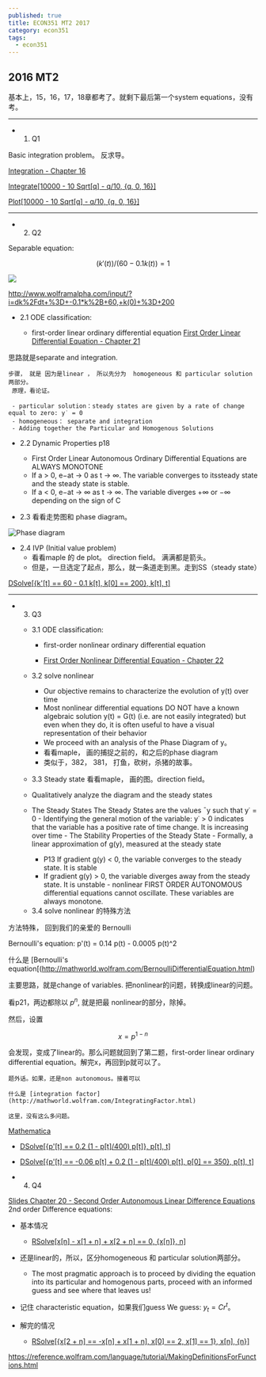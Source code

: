 ```yaml
---
published: true
title: ECON351 MT2 2017
category: econ351
tags:
  - econ351
---
```

## 2016 MT2

基本上，15，16，17，18章都考了。就剩下最后第一个system equations，没有考。


--------------------
- 1. Q1 

Basic integration problem。 反求导。

[Integration - Chapter 16 ](http://web.uvic.ca/~rondeau/econ351/protected/ch16slides.pdf)

[Integrate[10000 - 10 Sqrt[q] - q/10, {q, 0, 16}]](http://www.wolframalpha.com/input/?i=integrate(+10000+-+10*q%5E0.5+-+q%2F10,+0,+16))

[Plot[10000 - 10 Sqrt[q] - q/10, {q, 0, 16}]](https://sandbox.open.wolframcloud.com/app/objects/7972818e-79ce-4296-8b16-e17cd7295746#sidebar=compute)


-----------------------------

- 2. Q2


Separable equation:

$$(k'(t))/(60 - 0.1 k(t)) = 1$$

![](http://www4b.wolframalpha.com/Calculate/MSP/MSP11811df4ic78dh15gf5700003b9dd11044f1fh1d?MSPStoreType=image/gif&s=38)

http://www.wolframalpha.com/input/?i=dk%2Fdt+%3D+-0.1*k%2B+60,+k(0)+%3D+200

   * 2.1 ODE classification:

     - first-order linear ordinary differential equation
   [First Order Linear Differential Equation - Chapter 21 ](http://web.uvic.ca/~rondeau/econ351/protected/ch21slides.pdf)
      
   思路就是separate and integration.

    步骤， 就是 因为是linear ， 所以先分为  homogeneous 和 particular solution两部分。
     原理，看论证。 

     - particular solution：steady states are given by a rate of change equal to zero: y˙ = 0
     - homogeneous： separate and integration
     - Adding together the Particular and Homogenous Solutions
  
  
  * 2.2 Dynamic Properties p18
	- First Order Linear Autonomous Ordinary Differential Equations are ALWAYS MONOTONE
    - If a > 0, e−at → 0 as t → ∞. The variable converges to itssteady state and the steady state is stable.
    - If a < 0, e−at → ∞ as t → ∞. The variable diverges +∞ or −∞ depending on the sign of C

   * 2.3 看看走势图和 phase diagram。


![Phase diagram](http://www4b.wolframalpha.com/Calculate/MSP/MSP36161hde90b76h7d1ie9000063c9g7i465i8ifag?MSPStoreType=image/gif&s=56)

   * 2.4 IVP (Initial value problem)
     - 看看maple 的 de plot。 direction field。 满满都是箭头。
     - 但是，一旦选定了起点，那么，就一条道走到黑。走到SS（steady state）



[DSolve[{k'[t] == 60 - 0.1 k[t], k[0] == 200}, k[t], t]](https://sandbox.open.wolframcloud.com/app/objects/e7fb6dec-609c-490c-9afe-d329427e74ee#sidebar=compute)

------------------------------

- 3. Q3

  * 3.1 ODE classification:
	- first-order nonlinear ordinary differential equation
    
    - [First Order Nonlinear Differential Equation - Chapter 22](http://web.uvic.ca/~rondeau/econ351/protected/ch22slides.pdf) 
    
   * 3.2 solve nonlinear 
     - Our objective remains to characterize the evolution of y(t) over
time
     - Most nonlinear differential equations DO NOT have a known
algebraic solution y(t) = G(t) (i.e. are not easily integrated) but
even when they do, it is often useful to have a visual
representation of their behavior
     - We proceed with an analysis of the Phase Diagram of y。
     - 看看maple， 画的捕捉之前的，和之后的phase diagram
     - 类似于，382， 381， 打鱼，砍树，杀猪的故事。
        
        

   * 3.3 Steady state 看看maple， 画的图。direction field。
    - Qualitatively analyze the diagram and the steady states
     - The Steady States The Steady States are the values ¯y such that y˙ = 0
      - Identifying the general motion of the variable: y˙ > 0 indicates that the variable has a positive rate of time change. It is increasing over time
      - The Stability Properties of the Steady State
      - Formally, a linear approximation of g(y), measured at the steady state
      
       - P13 If gradient g(y) < 0, the variable converges to the steady state. It is stable
       - If gradient g(y) > 0, the variable diverges away from the steady state. It is unstable
      - nonlinear FIRST ORDER AUTONOMOUS differential equations cannot oscillate. These variables are always monotone.







   * 3.4 solve nonlinear 的特殊方法


方法特殊， 回到我们的亲爱的 Bernoulli

Bernoulli's equation:
p'(t) = 0.14 p(t) - 0.0005 p(t)^2

什么是 [Bernoulli's equation[(http://mathworld.wolfram.com/BernoulliDifferentialEquation.html)

主要思路，就是change of variables. 把nonlinear的问题，转换成linear的问题。

看p21，两边都除以 $p^n$, 就是把最 nonlinear的部分，除掉。

然后，设置

$$x = p^{1-n}$$

会发现，变成了linear的。那么问题就回到了第二题，first-order linear ordinary differential equation。解完x，再回到p就可以了。



	题外话。如果，还是non autonomous。接着可以 

	什么是 [integration factor](http://mathworld.wolfram.com/IntegratingFactor.html)

	这里，没有这么多问题。


[Mathematica](http://www.wolframalpha.com/input/?i=dp%2Fdt+%3D+0.2*p+*(1+-p%2F400)+-+0.06*p,+p(0)+%3D350)

   * [DSolve[{p'[t] == 0.2 (1 - p[t]/400) p[t]}, p[t], t]](https://sandbox.open.wolframcloud.com/app/objects/a1f1e9f5-2639-4a4b-8c05-5bf41b5f1cc6#sidebar=compute)    
        
   * [DSolve[{p'[t] == -0.06 p[t] + 0.2 (1 - p[t]/400) p[t], p[0] == 350}, p[t], t]](https://sandbox.open.wolframcloud.com/app/objects/6d3035d5-bc09-4b98-821b-0b903d60ecad#sidebar=compute)




- 4. Q4

[Slides Chapter 20 - Second Order Autonomous Linear Difference Equations](http://web.uvic.ca/~rondeau/econ351/protected/ch20slides.pdf)
2nd order Difference equations:

   * 基本情况 
     - [RSolve[x[n] - x[1 + n] + x[2 + n] == 0, {x[n]}, n]](http://www.wolframalpha.com/input/?i=x%5Bn%2B2%5D+-+x%5Bn%2B1%5D+%2B+x%5Bn%5D+%3D0)
     
     
   * 还是linear的，所以，区分homogeneous 和 particular solution两部分。
     - The most pragmatic approach is to proceed by dividing the equation into its particular and homogenous parts, proceed with an informed guess and see where that leaves us!
   * 记住 characteristic equation，如果我们guess We guess: $y_t = Cr^t$。 
   
   
     

   * 解完的情况 
     - [RSolve[{x[2 + n] == -x[n] + x[1 + n], x[0] == 2, x[1] == 1}, x[n], {n}]](http://www.wolframalpha.com/input/?i=RSolve%5B%7Bx%5Bn%2B2%5D%3D%3Dx%5Bn%2B1%5D-x%5Bn%5D+,x%5B0%5D%3D%3D2,x%5B1%5D+%3D%3D1%7D,++++++++++++x%5Bn%5D,n%5D) 





https://reference.wolfram.com/language/tutorial/MakingDefinitionsForFunctions.html
